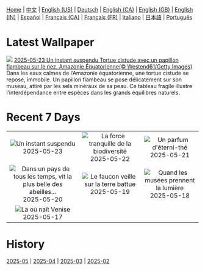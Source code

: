 [Home](../README.md) | [中文](zh-CN.md) | [English (US)](en-US.md) | [Deutsch](de-DE.md) | [English (CA)](en-CA.md) | [English (GB)](en-GB.md) | [English (IN)](en-IN.md) | [Español](es-ES.md) | [Français (CA)](fr-CA.md) | [Français (FR)](fr-FR.md) | [Italiano](it-IT.md) | [日本語](ja-JP.md) | [Português](pt-BR.md)

# Latest Wallpaper
![](https://www.bing.com/th?id=OHR.ButterflyTurtle_FR-FR7508748446_UHD.jpg)
[2025-05-23 Un instant suspendu Tortue cistude avec un papillon flambeau sur le nez, Amazonie Équatorienne(© Westend61/Getty Images)](https://www.bing.com/th?id=OHR.ButterflyTurtle_FR-FR7508748446_UHD.jpg)
Dans les eaux calmes de l’Amazonie équatorienne, une tortue cistude se repose, immobile. Un papillon flambeau se pose délicatement sur son museau, attiré par les sels minéraux de sa peau. Ce tableau fragile illustre l’interdépendance entre espèces dans les grands équilibres naturels.

# Recent 7 Days
|  |  |  |
|:---:|:---:|:---:|
| ![](https://www.bing.com/th?id=OHR.ButterflyTurtle_FR-FR7508748446_400x240.jpg "Un instant suspendu") 2025-05-23 | ![](https://www.bing.com/th?id=OHR.BaobabAvenue_FR-FR7374715565_400x240.jpg "La force tranquille de la biodiversité") 2025-05-22 | ![](https://www.bing.com/th?id=OHR.SongyangTeaGarden_FR-FR7139710446_400x240.jpg "Un parfum d'éterni-thé") 2025-05-21 |
| ![](https://www.bing.com/th?id=OHR.HoneyBeeLavender_FR-FR5663317705_400x240.jpg "Dans un pays de tous les temps, vit la plus belle des abeilles...") 2025-05-20 | ![](https://www.bing.com/th?id=OHR.RolandGarros_FR-FR5445830165_400x240.jpg "Le faucon veille sur la terre battue") 2025-05-19 | ![](https://www.bing.com/th?id=OHR.DufyRoom_FR-FR5402586518_400x240.jpg "Quand les musées prennent la lumière") 2025-05-18 |
| ![](https://www.bing.com/th?id=OHR.VeniceLagoon_FR-FR5243058604_400x240.jpg "Là où naît Venise") 2025-05-17 |  |  |

# History
[2025-05](../archives/wallpaper/fr-FR/w_2025_05.md) | [2025-04](../archives/wallpaper/fr-FR/w_2025_04.md) | [2025-03](../archives/wallpaper/fr-FR/w_2025_03.md) | [2025-02](../archives/wallpaper/fr-FR/w_2025_02.md)
